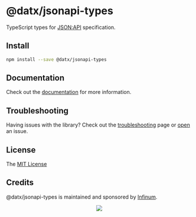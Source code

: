 # @datx/jsonapi-types

TypeScript types for [JSON:API](https://jsonapi.org/) specification.

## Install

```bash
npm install --save @datx/jsonapi-types
```

## Documentation

Check out the [documentation](https://datx.dev/docs/jsonapi-types/overview) for more information.

## Troubleshooting

Having issues with the library? Check out the [troubleshooting](https://datx.dev/docs/troubleshooting/known-issues) page or [open](https://github.com/infinum/datx/issues/new/choose) an issue.

## License

The [MIT License](LICENSE)

## Credits

@datx/jsonapi-types is maintained and sponsored by
[Infinum](https://www.infinum.com).

<p align="center">
  <a href='https://infinum.com'>
    <picture>
        <source srcset="https://assets.infinum.com/brand/logo/static/white.svg" media="(prefers-color-scheme: dark)">
        <img src="https://assets.infinum.com/brand/logo/static/default.svg">
    </picture>
  </a>
</p>
